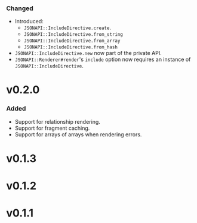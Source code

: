### Changed

* Introduced:
  * `JSONAPI::IncludeDirective.create`.
  * `JSONAPI::IncludeDirective.from_string`
  * `JSONAPI::IncludeDirective.from_array`
  * `JSONAPI::IncludeDirective.from_hash`
* `JSONAPI::IncludeDirective.new` now part of the private API.
* `JSONAPI::Renderer#render`'s `include` option now requires an instance of
    `JSONAPI::IncludeDirective`.

# v0.2.0

### Added

* Support for relationship rendering.
* Support for fragment caching.
* Support for arrays of arrays when rendering errors.

# v0.1.3

# v0.1.2

# v0.1.1
